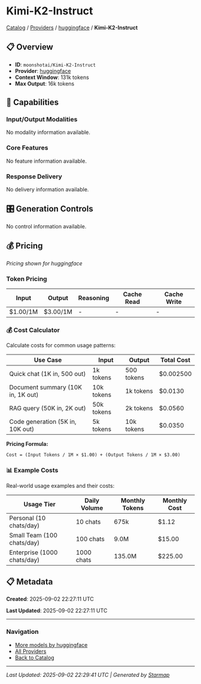 # Kimi-K2-Instruct
  
[Catalog](../../../../..) / [Providers](../../../..) / [huggingface](../../..) / **Kimi-K2-Instruct**


## 📋 Overview
  
- **ID**: `moonshotai/Kimi-K2-Instruct`
- **Provider**: [huggingface](../)
- **Context Window**: 131k tokens
- **Max Output**: 16k tokens
  
## 🎯 Capabilities
  
### Input/Output Modalities
  
No modality information available.
  
### Core Features
  
No feature information available.
  
### Response Delivery
  
No delivery information available.
  
## 🎛️ Generation Controls
  
No control information available.
  
## 💰 Pricing
  
*Pricing shown for huggingface*
  
  
### Token Pricing
  
| Input | Output | Reasoning | Cache Read | Cache Write |
|---------|---------|---------|---------|---------|
| $1.00/1M | $3.00/1M | - | - | - |

  
### 💰 Cost Calculator
  
Calculate costs for common usage patterns:
  
  
| Use Case | Input | Output | Total Cost |
|---------|---------|---------|---------|
| Quick chat (1K in, 500 out) | 1k tokens | 500 tokens | $0.002500 |
| Document summary (10K in, 1K out) | 10k tokens | 1k tokens | $0.0130 |
| RAG query (50K in, 2K out) | 50k tokens | 2k tokens | $0.0560 |
| Code generation (5K in, 10K out) | 5k tokens | 10k tokens | $0.0350 |

  
**Pricing Formula:**
  
```
Cost = (Input Tokens / 1M × $1.00) + (Output Tokens / 1M × $3.00)
```
  
### 📊 Example Costs
  
Real-world usage examples and their costs:
  
  
| Usage Tier | Daily Volume | Monthly Tokens | Monthly Cost |
|---------|---------|---------|---------|
| Personal (10 chats/day) | 10 chats | 675k | $1.12 |
| Small Team (100 chats/day) | 100 chats | 9.0M | $15.00 |
| Enterprise (1000 chats/day) | 1000 chats | 135.0M | $225.00 |

  
## 📋 Metadata
  
**Created**: 2025-09-02 22:27:11 UTC
  
**Last Updated**: 2025-09-02 22:27:11 UTC
  
  
---
  
  
### Navigation

- [More models by huggingface](../)
- [All Providers](../../../../../providers)
- [Back to Catalog](../../../../..)


---
_Last Updated: 2025-09-02 22:29:41 UTC | Generated by [Starmap](https://github.com/agentstation/starmap)_
